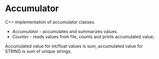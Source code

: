 # Accumulator 

C++ implementation of accumulator classes.

* *Accumulator* - accumulates and summarizes values.
* *Counter* - reads values from file, counts and prints accumulated value;

Accumulated value for int/float values is sum, accumulated value for STRING is sum of unique strings.
